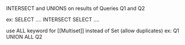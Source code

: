 INTERSECT and UNIONS on results of Queries Q1 and Q2

ex: SELECT .... INTERSECT SELECT ....

use ALL keyword for [[Multiset]] instead of Set (allow duplicates)
ex: Q1 UNION ALL Q2